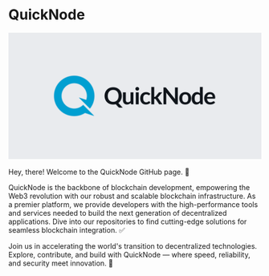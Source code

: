 # QuickNode

![QuickNode](assets/banner.png)

Hey, there! Welcome to the QuickNode GitHub page. 👋

QuickNode is the backbone of blockchain development, empowering the Web3 revolution with our robust and scalable blockchain infrastructure. As a premier platform, we provide developers with the high-performance tools and services needed to build the next generation of decentralized applications. Dive into our repositories to find cutting-edge solutions for seamless blockchain integration. ✅

Join us in accelerating the world's transition to decentralized technologies. Explore, contribute, and build with QuickNode — where speed, reliability, and security meet innovation. 🚀
